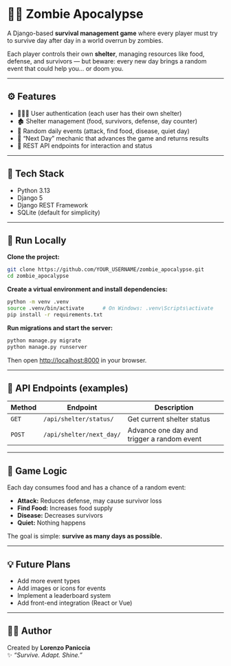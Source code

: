 # 🧟‍♂️ Zombie Apocalypse

A Django-based **survival management game** where every player must try to survive day after day in a world overrun by zombies.

Each player controls their own **shelter**, managing resources like food, defense, and survivors — but beware: every new day brings a random event that could help you… or doom you.

---

## ⚙️ Features

- 🧑‍🤝‍🧑 User authentication (each user has their own shelter)
- 🏚️ Shelter management (food, survivors, defense, day counter)
- 🎲 Random daily events (attack, find food, disease, quiet day)
- 📅 “Next Day” mechanic that advances the game and returns results
- 🧩 REST API endpoints for interaction and status

---

## 🧰 Tech Stack

- Python 3.13
- Django 5
- Django REST Framework
- SQLite (default for simplicity)

---

## 🚀 Run Locally

**Clone the project:**
```bash
git clone https://github.com/YOUR_USERNAME/zombie_apocalypse.git  
cd zombie_apocalypse  
```
**Create a virtual environment and install dependencies:**
```bash
python -m venv .venv  
source .venv/bin/activate      # On Windows: .venv\Scripts\activate  
pip install -r requirements.txt  
```
**Run migrations and start the server:**
```bash
python manage.py migrate  
python manage.py runserver  
```
Then open [http://localhost:8000](http://localhost:8000) in your browser.

---

## 📡 API Endpoints (examples)

| Method | Endpoint | Description |
|---------|-----------|-------------|
| `GET` | `/api/shelter/status/` | Get current shelter status |
| `POST` | `/api/shelter/next_day/` | Advance one day and trigger a random event |

---

## 🧠 Game Logic

Each day consumes food and has a chance of a random event:
- **Attack:** Reduces defense, may cause survivor loss  
- **Find Food:** Increases food supply  
- **Disease:** Decreases survivors  
- **Quiet:** Nothing happens  

The goal is simple: **survive as many days as possible.**

---

## 💡 Future Plans

- Add more event types  
- Add images or icons for events  
- Implement a leaderboard system  
- Add front-end integration (React or Vue)

---

## 🧑‍💻 Author

Created by **Lorenzo Paniccia**  
✨ _“Survive. Adapt. Shine.”_
